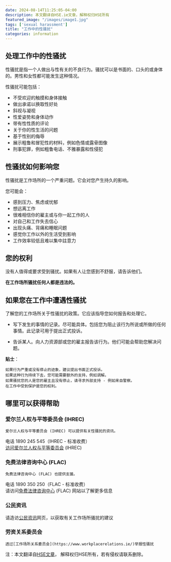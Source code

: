 ```yaml
---
date: 2024-08-14T11:25:05-04:00
description: 本文翻译自HSE.ie文章，解释权归HSE所有
featured_image: "/images/image1.jpg"
tags: ['sexual harassment']
title: "工作中的性骚扰"
categories: information
---
```


## 处理工作中的性骚扰
性骚扰是指一个人做出与性有关的不良行为。骚扰可以是书面的、口头的或身体的。男性和女性都可能发生这种情况。

性骚扰可能包括：

- 不受欢迎的触摸和身体接触
- 做出承诺以换取性好处
- 斜视与凝视
- 性爱姿势和身体动作
- 带有性性质的评论
- 关于你的性生活的问题
- 基于性别的侮辱
- 展示粗鲁和冒犯性的材料，例如色情或露骨图像
- 刑事犯罪，例如粗鲁电话、不雅暴露和性侵犯

## 性骚扰如何影响您
性骚扰是工作场所的一个严重问题。它会对您产生持久的影响。

您可能会：

- 感到压力、焦虑或忧郁
- 想远离工作
- 很难相信你的雇主或与你一起工作的人
- 对自己和工作失去信心
- 出现头痛、背痛和睡眠问题
- 感觉你工作以外的生活受到影响
- 工作效率较低且难以集中註意力

## 您的权利
没有人值得或要求受到骚扰。如果有人让您感到不舒服，请告诉他们。

**在工作场所骚扰任何人都是违法的。**

## 如果您在工作中遭遇性骚扰
了解您的工作场所关于性骚扰的政策。它应该指导您如何报告和处理它。

- 写下发生的事情的记录。尽可能具体。包括您为阻止该行为所说或所做的任何事情。此记录可用于提出正式投诉。

- 告诉某人。向人力资源部或您的雇主报告该行为。他们可能会帮助您解决问题。

**贴士**：

    如果行为严重或没有停止的迹象，建议提出书面正式投诉。
    如果这种行为持续下去，您可能需要额外的支持，例如调解。
    如果骚扰您的人是您的雇主且没有停止，请寻求外部支持 - 例如来自警察。
    在工作中受到保护是您的权利。

## 哪里可以获得帮助
### 爱尔兰人权与平等委员会 (IHREC)

    爱尔兰人权与平等委员会 (IHREC) 可以提供有关性骚扰的资讯。
电话 1890 245 545（IHREC - 标准收费）\
[访问爱尔兰人权与平等委员会](https://www.ihrec.ie/) (IHREC)

### 免费法律咨询中心 (FLAC)

    免费法律咨询中心 (FLAC) 也提供支援。
电话 1890 350 250（FLAC - 标准收费）\
请访问[免费法律咨询中心](https://www.flac.ie/index.html) (FLAC) 网站以了解更多信息

### 公民资讯

请造访[公民资讯](https://www.citizensinformation.ie/en/employment/equality_in_work/harassment_at_work.html)网页，以获取有关工作场所骚扰的建议  

### 劳资关系委员会

    透过[工作场所关系委员会](https://www.workplacerelations.ie/)举报性骚扰

注：本文翻译自[HSE文章](https://www2.hse.ie/mental-health/life-situations-events/bullying-harassment/sexual-harassment-work/)， 解释权归HSE所有，若有侵权请联系删除。